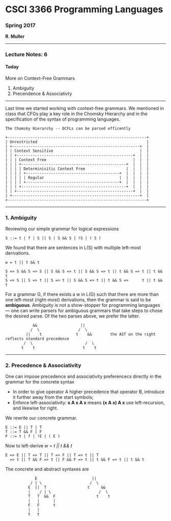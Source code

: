 # CSCI 3366 Programming Languages

### Spring 2017

**R. Muller**

------

### Lecture Notes: 6

#### Today

More on Context-Free Grammars

1. Ambiguity
2. Precendence & Associativty

------

Last time we started working with context-free grammars.  We mentioned in class that CFGs play a key role in the Chomsky Hierarchy and in the specification of the syntax of programming languages.

```
The Chomsky Hierarchy -- DCFLs can be parsed efficently

+-------------------------------------------------------------+
| Unrestricted                                                |
| +--------------------------------------------------------+  |
| | Context Sensitive                                      |  |
| | +---------------------------------------------------+  |  |
| | | Context Free                                      |  |  |
| | | +----------------------------------------------+  |  |  |
| | | | Determinisitic Context Free                  |  |  |  |
| | | | +-----------------------------------------+  |  |  |  |
| | | | | Regular                                 |  |  |  |  |
| | | | +-----------------------------------------+  |  |  |  |
| | | +----------------------------------------------+  |  |  |
| | +---------------------------------------------------+  |  |
| +--------------------------------------------------------+  |
+-------------------------------------------------------------+
```



---

### 1. Ambiguity

Reviewing our simple grammar for logical expressions

```
S ::= t | f | S || S | S && S | !S | ( S )
```

We found that there are sentences in L(S) with multiple left-most derivations.

```
w = t || t && t

S => S && S => S || S && S => t || S && S => t || t && S => t || t && t
S => S || S => t || S => t || S && S => t || t && S =>      t || t && t 
```

For a grammar G, if there exists a w in L(G) such that there are more than one left-most (right-most) derivations, then the grammar is said to be **ambiguous**. Ambiguity is not a show-stopper for programming languages — one can write parsers for ambiguous grammars that take steps to chose the desired parse. Of the two parses above, we prefer the latter.

```
            &&                   ||
           /  \                 /  \
         ||    t               t    &&        the AST on the right reflects standard precedence
        /  \                       /  \
       t    t                     t    t
```



---

### 2. Precedence & Associativity

One can impose precedence and associativity preferencecs directly in the grammar for the concrete syntax

- In order to give operator A higher precedence that operator B, introduce it further away from the start symbols;
- Enforce left-associativity: **x A x A x** means **(x A x) A x** use left-recursion, and likewise for right.

We rewrite our concrete grammar.

```
E ::= E || T | T
T ::= T && F | F
F ::= t | f | !E | ( E )
```

Now to left-derive *w = t || t && t*

```
E => E || T => T || T => F || T => t || T 
  => t || T && F => t || F && F => t || t && F => t || t && t
```

The concrete and abstract syntaxes are

```
             E                        ||
           / | \                     /  \
          E  ||  T                  t     &&
          |    / | \                     /  \
          T   T  &&  F                  t    t
          |   |      |
          F   F      t
          |   |
          t   t
```


